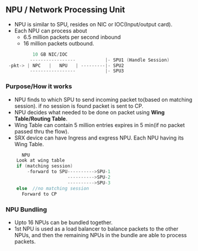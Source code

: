 ## NPU / Network Processing Unit
- NPU is similar to SPU, resides on NIC or IOC(Input/output card).
- Each NPU can process about 
  - 6.5 million packets per second inbound 
  - 16 million packets outbound.

```c
          10 GB NIC/IOC
         -----------------           |- SPU1 (Handle Session)
 -pkt-> | NPC   |   NPU   | ---------|- SPU2
         -----------------           |- SPU3
```
### Purpose/How it works
  - NPU finds to which SPU to send incoming packet to(based on matching session). if no session is found packet is sent to CP. 
  - NPU decides what needed to be done on packet using **Wing Table/Routing Table**.
  - Wing Table can contain 5 million entries expires in 5 min(if no packet passed thru the flow).
  - SRX device can have Ingress and exgress NPU. Each NPU having its Wing Table.
```c
      NPU
    Look at wing table
    if (matching session)
        -forward to SPU---------->SPU-1
                       ---------->SPU-2
                       ---------->SPU-3
    else  //no matching session
      Forward to CP
```

### NPU Bundling
- Upto 16 NPUs can be bundled together.
- 1st NPU is used as a load balancer to balance packets to the other NPUs, and then the remaining NPUs in the bundle are able to process packets.
